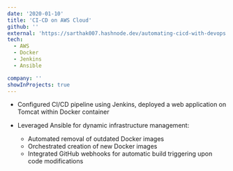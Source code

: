 ```yaml
---
date: '2020-01-10'
title: 'CI-CD on AWS Cloud'
github: ''
external: 'https://sarthak007.hashnode.dev/automating-cicd-with-devops'
tech:
  - AWS
  - Docker
  - Jenkins
  - Ansible

company: ''
showInProjects: true
---
```


- Configured CI/CD pipeline using Jenkins, deployed a web application on Tomcat within Docker container

- Leveraged Ansible for dynamic infrastructure management:

  - Automated removal of outdated Docker images
  - Orchestrated creation of new Docker images
  - Integrated GitHub webhooks for automatic build triggering upon code modifications
